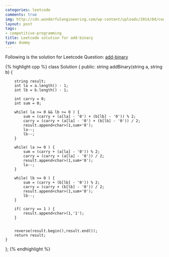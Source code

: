 ```yaml
---
categories: leetcode
comments: true
img: http://cdn.wonderfulengineering.com/wp-content/uploads/2014/04/code-wallpaper-6.png
layout: post
tags:
- competitive-programming
title: Leetcode solution for add-binary
type: dummy
---
```


Following is the solution for Leetcode Question: [add-binary](https://leetcode.com/problems/add-binary/)

{% highlight cpp %}
class Solution {
public:
    string addBinary(string a, string b) {
        
        string result;
        int la = a.length() - 1;
        int lb = b.length() - 1;
        
        int carry = 0;
        int sum = 0;
        
        while( la >= 0 && lb >= 0 ) {
            sum = (carry + (a[la] - '0') + (b[lb] - '0')) % 2;
            carry = (carry + (a[la] - '0') + (b[lb] - '0')) / 2;
            result.append<char>(1,sum+'0');
            la--;
            lb--;
        }
        
        while( la >= 0 ) {
            sum = (carry + (a[la] - '0')) % 2;
            carry = (carry + (a[la] - '0')) / 2;
            result.append<char>(1,sum+'0');
            la--;
        }
        
        while( lb >= 0 ) {
            sum = (carry + (b[lb] - '0')) % 2;
            carry = (carry + (b[lb] - '0')) / 2;
            result.append<char>(1,sum+'0');
            lb--;
        }
        
        if( carry == 1 ) {
            result.append<char>(1,'1');
        }
        
        
        reverse(result.begin(),result.end());
        return result;
    }
};
{% endhighlight %}